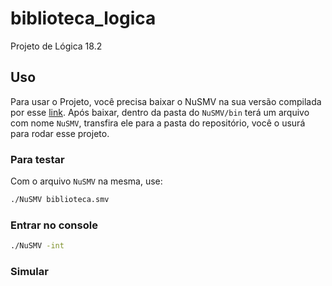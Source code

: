 # biblioteca_logica

Projeto de Lógica 18.2


## Uso
Para usar o Projeto, você precisa baixar o NuSMV na sua versão compilada por esse [link](http://nusmv.fbk.eu/NuSMV/download/getting_bin-v2.html). Após baixar, dentro da pasta do `NuSMV/bin` terá um arquivo com nome `NuSMV`, transfira ele para a pasta do repositório, você o usurá para rodar esse projeto.

### Para testar
Com o arquivo `NuSMV` na mesma, use:

```sh
./NuSMV biblioteca.smv
```

### Entrar no console 

```sh
./NuSMV -int
```

### Simular